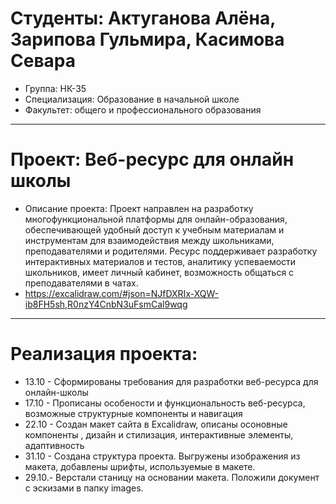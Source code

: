 # Студенты: Актуганова Алёна, Зарипова Гульмира, Касимова Севара
- Группа: НК-35
- Специализация: Образование в начальной школе
- Факультет: общего и профессионального образования
---
# Проект: Веб-ресурс для онлайн школы
- Описание проекта: Проект направлен на разработку многофункциональной платформы для онлайн-образования, обеспечивающей удобный доступ к учебным материалам и инструментам для взаимодействия между школьниками, преподавателями и родителями. Ресурс поддерживает разработку интерактивных материалов и тестов, аналитику успеваемости школьников, имеет личный кабинет, возможность общаться с преподавателями в чатах.
- https://excalidraw.com/#json=NJfDXRIx-XQW-ib8FH5sh,R0nzY4CnbN3uFsmCal9wqg
---
# Реализация проекта:
- 13.10 - Сформированы требования для разработки веб-ресурса для онлайн-школы
- 17.10 - Прописаны особености и функциональность веб-ресурса, возможные структурные компоненты и навигация
- 22.10 - Создан макет сайта в Excalidraw, описаны осоновные компоненты , дизайн и стилизация, интерактивные элементы, адаптивность
- 31.10 - Создана структура проекта. Выгружены изображения из макета, добавлены шрифты, используемые в макете.
- 29.10.- Верстали станицу на основании макета. Положили документ с эскизами в папку images.
